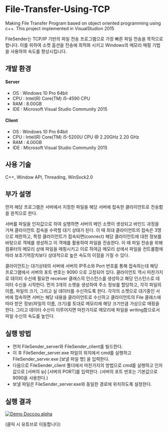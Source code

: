 # File-Transfer-Using-TCP

Making File Transfer Program based on object oriented programming using c++. This project implemented in VisualStudion 2015

FileSender는 TCP/IP 기반의 파일 전송 프로그램으로 가장 빠른 파일 전송을 목적으로 합니다. 이를 위하여 소켓 옵션을 전송에 최적화 시키고 Windows의 메모리 매핑 기법을 사용하여 속도를 향상시킵니다. 

## 개발 환경

#### Server
* OS : Windows 10 Pro 64bit
* CPU : Intel(R) Core(TM) i5-4590 CPU
* RAM : 8.00GB
* IDE : Microsoft Visual Studio Community 2015

#### Client
* OS : Windows 10 Pro 64bit
* CPU : Intel(R) Core(TM) i5-5200U CPU @ 2.20GHz 2.20 GHz
* RAM : 4.00GB
* IDE : Microsoft Visual Studio Community 2015

## 사용 기술

C++, Window API, Threading, WinSock2.0

## 부가 설명

 먼저 해당 프로그램은 서버에서 지정한 파일을 해당 서버에 접속한 클라이언트로 전송함을 원칙으로 한다.

 서버를 파일을 인자값으로 하여 실행하면 서버의 메인 소켓이 생성되고 바인드 과정을 거쳐 클라이언트 접속을 수락할 대기 상태가 된다. 이 때 최대 클라이언트의 접속은 3명으로 제한하고, 특정 클라이언트가 접속되면(connect) 해당 클라이언트에 대한 정보를 바탕으로 객체를 생성하고 이 객체를 활용하여 파일을 전송한다. 이 때 파일 전송을 위해 컴퓨터의 메모리 상에 파일을 매핑시키고 이로 하여금 메모리 상에서 파일을 컨트롤함에 따라 보조기억장치보다 상대적으로 높은 속도의 이점을 가질 수 있다.

 클라이언트는 대기상태의 서버에 서버의 IP주소와 Port 번호를 통해 접속하는데 해당 프로그램에서 서버의 포트 번호는 9090 으로 고정되어 있다. 클라이언트 역시 마찬가지로 데이터 수신에 필요한 receiver 클래스의 인스턴스를 생성하고 해당 인스턴스로 데이터 수신을 시작한다. 먼저 3개의 소켓을 생성하여 주소 정보를 할당하고, 각각 파일의 이름, 파일의 크기, 그리고 실 데이터를 수신하도록 한다. 각각의 소켓으로 대기중인 서버에 접속하면 서버는 해당 내용을 클라이언트로 수신하고 클라이언트의 File 클래스에 따라 받은 정보(파일의 이름, 크기)를 토대로 메모리에 해당 크기만큼 가상으로 매핑을 한다. 그리고 데이터 수신이 이루어지면 마찬가지로 메모리에 파일을 writing함으로서 파일 수신의 속도를 높인다. 

## 실행 방법

* 먼저 FileSender_server와 FileSender_client를 빌드한다.
* 이 후 FileSender_server.exe 파일의 위치에서 cmd를 실행하고
  FileSender_server.exe [보낼 파일 명] 을 입력한다.
* 다음으로 FileSender_client 폴더에서 마찬가지의 방법으로 cmd를 실행하고
  인자값으로 [서버의 ip] [서버의 PORT]를 입력한다.
  (서버의 포트 번호는 기본값으로 9090을 사용한다.)
* 보낼 파일은 FileSender_server.exe와 동일한 경로에 위치하도록 설정한다.

## 실행 결과

[![Demo Doccou alpha](https://j.gifs.com/3lnG5n.gif)](https://www.youtube.com/watch?v=pbiWALPjNU0)

(클릭 시 유튜브로 이동합니다)
